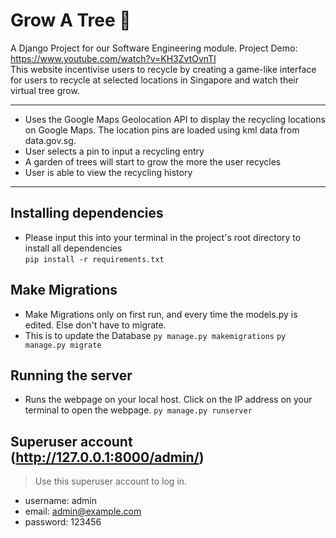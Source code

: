 # Grow A Tree :deciduous_tree:
A Django Project for our Software Engineering module.
Project Demo: https://www.youtube.com/watch?v=KH3ZvtOvnTI
<br>This website incentivise users to recycle by creating a game-like interface for users to recycle at selected locations in Singapore and watch their virtual tree grow.

---

* Uses the Google Maps Geolocation API to display the recycling locations on Google Maps. The location pins are loaded using kml data from data.gov.sg.
* User selects a pin to input a recycling entry
* A garden of trees will start to grow the more the user recycles
* User is able to view the recycling history

---

## Installing dependencies
- Please input this into your terminal in the project's root directory to install all dependencies<br>
`pip install -r requirements.txt`

## Make Migrations
- Make Migrations only on first run, and every time the models.py is edited. Else don't have to migrate.
- This is to update the Database
`py manage.py makemigrations`
`py manage.py migrate`

## Running the server
- Runs the webpage on your local host. Click on the IP address on your terminal to open the webpage.
`py manage.py runserver`

## Superuser account (http://127.0.0.1:8000/admin/)
> Use this superuser account to log in.
- username: admin
- email: admin@example.com
- password: 123456
